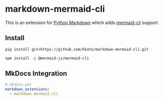 # markdown-mermaid-cli

This is an extension for [Python Markdown](https://python-markdown.github.io/) which adds [mermaid-cli](https://github.com/mermaid-js/mermaid-cli) support.

## Install

```sh
pip install git+https://github.com/hkato/markdown-mermaid-cli.git
```

```sh
npm install -g @mermaid-js/mermaid-cli
```

## MkDocs Integration

```yaml
# mkdocs.yml
markdown_extensions:
  - markdown_mermaid_cli
```
